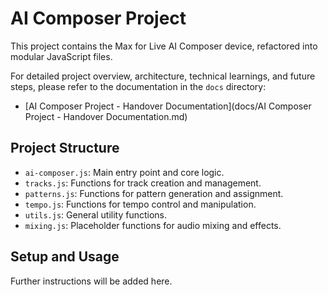 # AI Composer Project

This project contains the Max for Live AI Composer device, refactored into modular JavaScript files.

For detailed project overview, architecture, technical learnings, and future steps, please refer to the documentation in the `docs` directory:

- [AI Composer Project - Handover Documentation](docs/AI Composer Project - Handover Documentation.md)

## Project Structure

*   `ai-composer.js`: Main entry point and core logic.
*   `tracks.js`: Functions for track creation and management.
*   `patterns.js`: Functions for pattern generation and assignment.
*   `tempo.js`: Functions for tempo control and manipulation.
*   `utils.js`: General utility functions.
*   `mixing.js`: Placeholder functions for audio mixing and effects.

## Setup and Usage

Further instructions will be added here.

